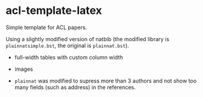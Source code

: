# acl-template-latex

Simple template for ACL papers.

Using a slightly modified version of natbib (the modified library is `plainnatsimple.bst`, the original is `plainnat.bst`).

- full-width tables with custom column width

- images

- `plainnat` was modified to supress more than 3 authors and not show too many fields (such as address) in the references.
